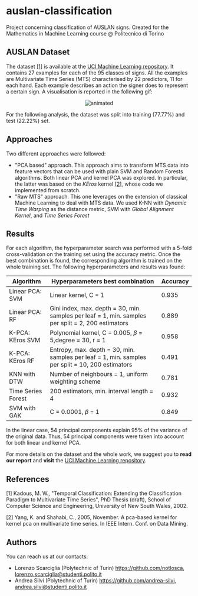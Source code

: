 # auslan-classification
Project concerning classification of AUSLAN signs.  Created for the Mathematics in Machine Learning course @ Politecnico di Torino

## AUSLAN Dataset
The dataset [[1]](#1) is available at the [UCI Machine Learning repository](https://archive.ics.uci.edu/ml/datasets/Australian+Sign+Language+signs+(High+Quality)).
It contains 27 examples for each of the 95 classes of signs. All the examples are Multivariate Time Series (MTS) characterised by 22 predictors, 11 for each hand. 
Each example describes an action the signer does to represent a certain sign. A visualisation is reported in the following gif: 

<p align="center">
  <img src="hello_sign_enu.gif" alt="animated" />
</p>


For the following analysis, the dataset was split into training (77.77%) and test (22.22%) set.

## Approaches
Two different approaches were followed:
- "PCA based" approach. This approach aims to transform MTS data into feature vectors that can be used with plain SVM and Random Forests algorithms. Both linear PCA and kernel PCA was explored. In particular, the latter was based on the _KEros_ kernel [[2]](#2), whose code we implemented from scratch. 
- "Raw MTS" approach. This one leverages on the extension of classical Machine Learning to deal with MTS data. We used K-NN with _Dynamic Time Warping_ as the distance metric, SVM with _Global Alignment Kernel_, and _Time Series Forest_


## Results
For each algorithm, the hyperparameter search was performed with a 5-fold cross-validation on the training set using the accuracy metric. Once the best combination is found, the corresponding algorithm is trained on the whole training set. The following hyperparameters and results was found:

|**Algorithm**|**Hyperparameters best combination**|**Accuracy**|
|-------------|------------------------------------|------------|
|Linear PCA: SVM|Linear kernel, C = 1|0.935|
|Linear PCA: RF|Gini index, max. depth = 30, min. samples per leaf = 1, min. samples per split = 2, 200 estimators|0.889|
|K-PCA: KEros SVM|Polynomial kernel, C = 0.005, $\beta$ = 5,degree = 30, r = 1|0.958|
|K-PCA: KEros RF|Entropy, max. depth = 30, min. samples per leaf = 1, min. samples per split = 10, 200 estimators|0.491|
|KNN with DTW|Number of neighbours = 1, uniform weighting scheme|0.781|
|Time Series Forest|200 estimators, min. interval length = 4|0.932|
|SVM with GAK|C = 0.0001, $\beta$ = 1|0.849|

In the linear case, 54 principal components explain 95% of the variance of the original data. Thus, 54 principal components were taken into account for both linear and kernel PCA.




For more details on the dataset and the whole work, we suggest you to __read our report__ and __visit__ the [UCI Machine Learning repository](https://archive.ics.uci.edu/ml/datasets/Australian+Sign+Language+signs+(High+Quality)).

## References
<a id="1">[1]</a>
Kadous, M. W., "Temporal Classification: Extending the Classification Paradigm to Multivariate Time Series", PhD Thesis (draft), School of Computer Science and Engineering, University of New South Wales, 2002. 

<a id="2">[2]</a> 
Yang, K. and Shahabi, C., 2005, November. A pca-based kernel for kernel pca on multivariate time series. In IEEE Intern. Conf. on Data Mining.

## Authors
You can reach us at our contacts:
- Lorenzo Scarciglia (Polytechnic of Turin) https://github.com/notlosca, lorenzo.scarciglia@studenti.polito.it
- Andrea Silvi (Polytechnic of Turin) https://github.com/andrea-silvi, andrea.silvi@studenti.polito.it
